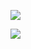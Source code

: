 ![](https://www.nta.go.jp/tmp/a88ad9af-99fa-49cc-a196-68f79358e397/images/97dfa8b782982044a8ea59260e8d5c1cfcca26ae3d1cd26336e8ba13ede24b4d.jpg)

![](https://www.nta.go.jp/tmp/a88ad9af-99fa-49cc-a196-68f79358e397/images/8c07c5eb5c05d4488c311b14f506179dadd89cd95ee74bf2bfc5635995a0dd83.jpg)